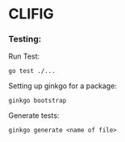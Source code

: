 # CLIFIG

### Testing:

Run Test:
```
go test ./...
```

Setting up ginkgo for a package:
```
ginkgo bootstrap
```

Generate tests:
```
ginkgo generate <name of file>
```